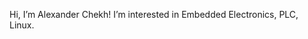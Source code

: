 Hi, I’m Alexander Chekh!
I’m interested in Embedded Electronics, PLC, Linux.


<!---
alexchekh/alexchekh is a ✨ special ✨ repository because its `README.md` (this file) appears on your GitHub profile.
You can click the Preview link to take a look at your changes.
--->
